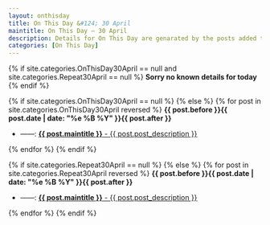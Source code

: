 ```yaml
---
layout: onthisday
title: On This Day &#124; 30 April
maintitle: On This Day — 30 April
description: Details for On This Day are genarated by the posts added to the website so the content is subject to changes/updates over time.
categories: [On This Day]
---
```


{% if site.categories.OnThisDay30April == null and site.categories.Repeat30April == null %}
<strong>Sorry no known details for today</strong>
{% endif %}

{% if site.categories.OnThisDay30April == null %}
{% else %}
{% for post in site.categories.OnThisDay30April reversed %}
<strong>{{ post.before }}{{ post.date | date: "%e %B %Y" }}{{ post.after }}</strong>
<ul>
<li> ——: <a href="{{ post.url }}"><strong>{{ post.maintitle }}</strong> - {{ post.post_description }}</a></li>
</ul>
{% endfor %}
{% endif %}

{% if site.categories.Repeat30April == null %}
{% else %}
{% for post in site.categories.Repeat30April reversed %}
<strong>{{ post.before }}{{ post.date | date: "%e %B %Y" }}{{ post.after }}</strong>
<ul>
<li> ——: <a href="{{ post.url }}"><strong>{{ post.maintitle }}</strong> - {{ post.post_description }}</a></li>
</ul>
{% endfor %}
{% endif %}
